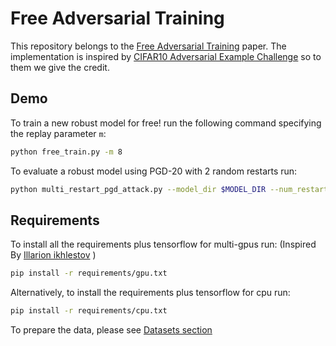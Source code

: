 # Free Adversarial Training 
This repository belongs to the [Free Adversarial Training](http://arxiv.org/ "Free Adversarial Training") paper.
The implementation is inspired by [CIFAR10 Adversarial Example Challenge](https://github.com/MadryLab/cifar10_challenge "Madry's CIFAR10 Challenge") so to them we give the credit.


## Demo
To train a new robust model for free! run the following command specifying the replay parameter `m`:

```bash
python free_train.py -m 8
```

To evaluate a robust model using PGD-20 with 2 random restarts run:

```bash
python multi_restart_pgd_attack.py --model_dir $MODEL_DIR --num_restarts 2
```


## Requirements 
To install all the requirements plus tensorflow for multi-gpus run: (Inspired By [Illarion ikhlestov](https://github.com/ikhlestov/vision_networks "Densenet Implementation") ) 

```bash
pip install -r requirements/gpu.txt
```

Alternatively, to install the requirements plus tensorflow for cpu run: 
```bash
pip install -r requirements/cpu.txt
```

To prepare the data, please see [Datasets section](https://github.com/ashafahi/free_adv_train/tree/master/datasets "Dataset readme")
